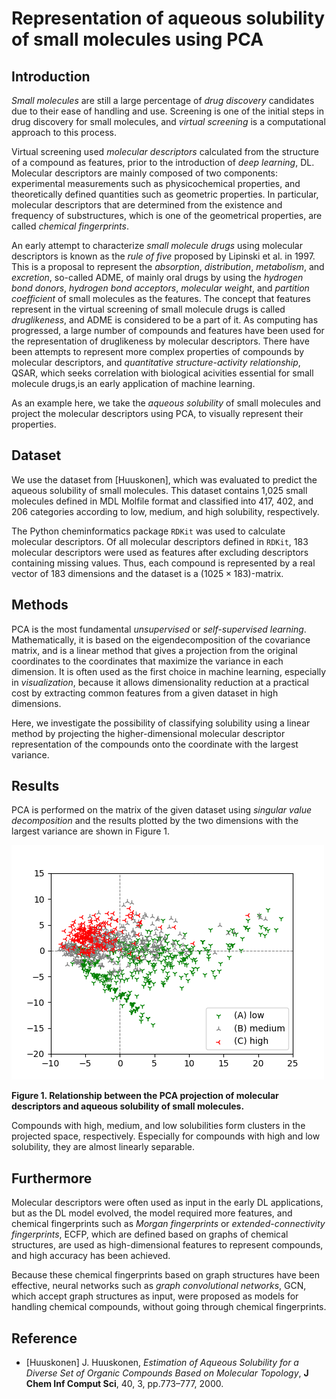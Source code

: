 # Representation of aqueous solubility of small molecules using PCA

## Introduction

*Small molecules* are still a large percentage of *drug discovery* candidates due to their ease of handling and use.
Screening is one of the initial steps in drug discovery for small molecules, and *virtual screening* is a computational approach to this process.

Virtual screening used *molecular descriptors* calculated from the structure of a compound as features, prior to the introduction of *deep learning*, DL.
Molecular descriptors are mainly composed of two components: experimental measurements such as physicochemical properties, and theoretically defined quantities such as geometric properties.
In particular, molecular descriptors that are determined from the existence and frequency of substructures, which is one of the geometrical properties, are called *chemical fingerprints*.

An early attempt to characterize *small molecule drugs* using molecular descriptors is known as the *rule of five* proposed by Lipinski et al. in 1997.
This is a proposal to represent the *absorption*, *distribution*, *metabolism*, and *excretion*, so-called ADME, of mainly oral drugs by using the *hydrogen bond donors*, *hydrogen bond acceptors*, *molecular weight*, and *partition coefficient* of small molecules as the features.
The concept that features represent in the virtual screening of small molecule drugs is called *druglikeness*, and ADME is considered to be a part of it.
As computing has progressed, a large number of compounds and features have been used for the representation of druglikeness by molecular descriptors.
There have been attempts to represent more complex properties of compounds by molecular descriptors, and *quantitative structure-activity relationship*, QSAR, which seeks correlation with biological acivities essential for small molecule drugs,is an early application of machine learning.

As an example here, we take the *aqueous solubility* of small molecules and project the molecular descriptors using PCA, to visually represent their properties.

## Dataset

We use the dataset from [Huuskonen], which was evaluated to predict the aqueous solubility of small molecules. 
This dataset contains 1,025 small molecules defined in MDL Molfile format and classified into 417, 402, and 206 categories according to low, medium, and high solubility, respectively.

The Python cheminformatics package `RDKit` was used to calculate molecular descriptors.
Of all molecular descriptors defined in `RDKit`, 183 molecular descriptors were used as features after excluding descriptors containing missing values.
Thus, each compound is represented by a real vector of 183 dimensions and the dataset is a $(1025 \times 183)$-matrix.

## Methods

PCA is the most fundamental *unsupervised* or *self-supervised learning*.
Mathematically, it is based on the eigendecomposition of the covariance matrix, and is a linear method that gives a projection from the original coordinates to the coordinates that maximize the variance in each dimension.
It is often used as the first choice in machine learning, especially in *visualization*, because it allows dimensionality reduction at a practical cost by extracting common features from a given dataset in high dimensions.

Here, we investigate the possibility of classifying solubility using a linear method by projecting the higher-dimensional molecular descriptor representation of the compounds onto the coordinate with the largest variance.

## Results

PCA is performed on the matrix of the given dataset using *singular value decomposition* and the results plotted by the two dimensions with the largest variance are shown in Figure 1.

![Relationship between the PCA projection of molecular descriptors and aqueous solubility of small molecules.](figure/solubility_PCA.png)

**Figure 1. Relationship between the PCA projection of molecular descriptors and aqueous solubility of small molecules.**

Compounds with high, medium, and low solubilities form clusters in the projected space, respectively.
Especially for compounds with high and low solubility, they are almost linearly separable.

## Furthermore

Molecular descriptors were often used as input in the early DL applications, but as the DL model evolved, the model required more features, and chemical fingerprints such as *Morgan fingerprints* or *extended-connectivity fingerprints*, ECFP, which are defined based on graphs of chemical structures, are used as high-dimensional features to represent compounds, and high accuracy has been achieved.

Because these chemical fingerprints based on graph structures have been effective, neural networks such as *graph convolutional networks*, GCN, which accept graph structures as input, were proposed as models for handling chemical compounds, without going through chemical fingerprints.

## Reference

- [Huuskonen] J. Huuskonen, *Estimation of Aqueous Solubility for a Diverse Set of Organic Compounds Based on Molecular Topology*, **J Chem Inf Comput Sci**, 40, 3, pp.773–777, 2000.
